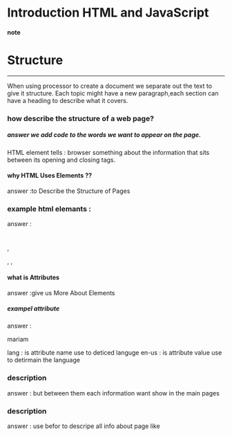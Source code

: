 # Introduction  HTML and JavaScript
#### note 
# Structure
--------------------
When using processor to create a document we separate out the text to give it structure.
Each topic might have a new paragraph,each section can have a heading to
describe what it covers.

### how describe the structure of a web page?
##### answer  we add code to the words we want to appear on the page.

HTML element tells : browser
something about the information that sits between its opening and
closing tags.
 #### why HTML Uses Elements ??
answer :to Describe the Structure of Pages
 ### example html elemants :
 answer : <h1></h1> , <p></p>, <a>,<img>
 #### what is Attributes 
 answer :give us More About Elements
  ##### exampel attribute
  answer : <p lang = "en-us" >mariam</p>
  lang : is attribute name use to deticed languge 
  en-us : is attribute value use to detirmain the language 

  ### description <body>
  answer : but between them each information want show in the main pages
   ### description <head>
   answer : use befor <body> to descripe all info about page like <title> 
  ### description <title>
  answer : url for page appear in title bar
  #### how creat web page in pc
  answer: Start- All Programs -Accessories-Notepad/notpad++-filemenu-save as - name of fill- file type - all fill type-fill - open
  after that when write structer <html> 
  some compamy use singel tamplet like: ecormmic page

# EXTRA MARKUP 
------------------
## what version of html 
-------------
- html4
-html5
html10
 ### why use <DOCTYPE>
 -----------
 answer : to tell brawser which version HTML we are used
- html5 :<!DOCTYPE html>
- html 10 :<!DOCTYPE html PUBLIC"-//W3C//DTD XHTML 1.0 Transitional//ENhttp://www.w3.org/TR/xhtml1/DTD xhtml1-transitional.dtd">
- html4 :<!DOCTYPE html PUBLIC"-//W3C//DTD HTML 4.01 Transitional//EN""http://www.w3.org/TR/html4/loose.dtd">
### what meaning of comment & syntax
-------------
answer : used to write text understand what you do not visibel to user just for you
syntax : <!-- -- >

### what ID  attribute
-------------
answer : used to specify uniq id for each element
exampel : <p id= "p_1"></p>

### what class attribute 
----------------
answer : used to specify  uniq class for group of elemants
exampel : <p clss="p_1"></p>
## what block elemants
-------------
elemant start on new line
## what inline elemants 
-------------
continue in the same line
## what <div>
-------------
goup of elemants in block line
### meaning of :
--------------
- <iframe> : littile window can cut on page
- <span>: use for specifc value or number
- <meta>: put in header and have more information 
#### layout meaning :
window like part for header and footer and main used elemant like <div>
<nav> : elemant used in header to put the major information 
## site map 
-----------------
allow show how those pages can be grouped.
## wirframe meaning :
-----------------------
information that needs to go on each page of asite. It shows the hierarchy of the information and how much pace it might require.